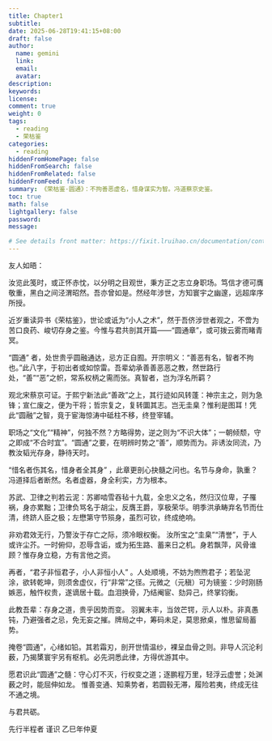 ```yaml
---
title: Chapter1
subtitle:
date: 2025-06-28T19:41:15+08:00
draft: false
author:
  name: gemini
  link:
  email:
  avatar:
description:
keywords:
license:
comment: true
weight: 0
tags:
  - reading
  - 荣枯鉴
categories:
  - reading
hiddenFromHomePage: false
hiddenFromSearch: false
hiddenFromRelated: false
hiddenFromFeed: false
summary: 《荣枯鉴·圆通》：不拘善恶虚名，惜身谋实为智。冯道蔡京史鉴。
toc: true
math: false
lightgallery: false
password:
message:

# See details front matter: https://fixit.lruihao.cn/documentation/content-management/introduction/#front-matter
---
```


<!--more-->

友人如晤：

汝览此笺时，或正怀赤忱，以分明之目观世，秉方正之志立身职场。笃信才德可膺敬重，黑白之间泾渭昭然。吾亦曾如是。然经年涉世，方知寰宇之幽邃，远超庠序所授。

近岁重读异书《荣枯鉴》，世论或诋为“小人之术”，然于吾侪涉世者观之，不啻为苦口良药、峻切存身之鉴。今惟与君共剖其开篇——“圆通章”，或可拨云雾而睹青冥。

“圆通” 者，处世贵乎圆融通达，忌方正自囿。开宗明义：“善恶有名，智者不拘也。”此八字，于初出者或如惊雷。吾辈幼承善善恶恶之教，然世路行处，“善”“恶”之帜，常系权柄之需而张。真智者，岂为浮名所羁？

观北宋蔡京可证。于熙宁新法此“善政”之上，其行迹如风转蓬：神宗主之，则为急锋；宣仁废之，便为干将；哲宗复之，复转圜其志。岂无圭臬？惟利是图耳！凭此“圆融”之智，竟于宦海惊涛中砥柱不移，终登宰辅。

职场之“文化”“精神”，何独不然？方略得势，逆之则为“不识大体”；一朝倾颓，守之即成“不合时宜”。“圆通”之要，在明辨时势之“善”，顺势而为。非诱汝同流，乃教汝韬光存身，静待天时。

“惜名者伤其名，惜身者全其身” ，此章更剖心抉髓之问也。名节与身命，孰重？冯道择后者断然。名者虚器，身全利实，方为根本。

苏武、卫律之判若云泥：苏卿啮雪吞毡十九载，全忠义之名，然归汉位卑，子罹祸，身亦累黜；卫律负骂名于胡尘，反膺王爵，享极荣华。明季洪承畴弃名节而仕清，终跻人臣之极；左懋第守节殒身，虽烈可钦，终成绝响。

非劝君效无行，乃警汝于存亡之际，须冷眼权衡。 汝所宝之“圭臬”“清誉”，于人或许尘芥。一时俯仰，忍辱含诟，或为拓生路、蓄来日之机。身若飘萍，风骨谁顾？惟存身立稳，方有言他之资。

再者，“君子非恒君子，小人非恒小人” 。人处顺境，不妨为煦煦君子；若坠泥涂，欲转乾坤，则须舍虚仪，行“非常”之径。元微之（元稹）可为镜鉴：少时刚肠嫉恶，触忤权贵，遂谪居十载。血泪换骨，乃结阉宦、劾异己，终掌钧衡。

此教吾辈：存身之道，贵乎因势而变。 羽翼未丰，当敛芒锷，示人以朴。非真愚钝，乃避强者之忌，免无妄之摧。牌局之中，筹码未足，莫思掀桌，惟思留局蓄势。

掩卷“圆通”，心绪如铅。其若霜刃，剖开世情温纱，裸呈血骨之则。非导人沉沦利薮，乃揭橥寰宇另有枢机。必先洞悉此律，方得优游其中。

愿君识此“圆通”之髓：守心灯不灭，行权变之道；逐鹏程万里，轻浮云虚誉；处渊薮之时，能屈伸如龙。 惟善变通、知乘势者，若圆毂无滞，履险若夷，终成无往不通之境。

与君共砺。

先行半程者 谨识
乙巳年仲夏

